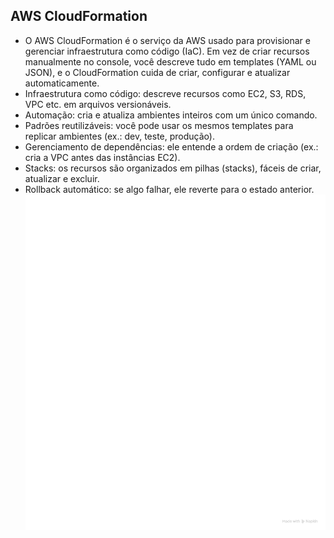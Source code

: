 ## AWS CloudFormation
* O AWS CloudFormation é o serviço da AWS usado para provisionar e gerenciar infraestrutura como código (IaC). Em vez de criar recursos manualmente no console, você descreve tudo em templates (YAML ou JSON), e o CloudFormation cuida de criar, configurar e atualizar automaticamente.
* Infraestrutura como código: descreve recursos como EC2, S3, RDS, VPC etc. em arquivos versionáveis.
* Automação: cria e atualiza ambientes inteiros com um único comando.
* Padrões reutilizáveis: você pode usar os mesmos templates para replicar ambientes (ex.: dev, teste, produção).
* Gerenciamento de dependências: ele entende a ordem de criação (ex.: cria a VPC antes das instâncias EC2).
* Stacks: os recursos são organizados em pilhas (stacks), fáceis de criar, atualizar e excluir.
* Rollback automático: se algo falhar, ele reverte para o estado anterior.
![imagem esquema AWS ClouFormation](images/AWS-CloudFormation.png)